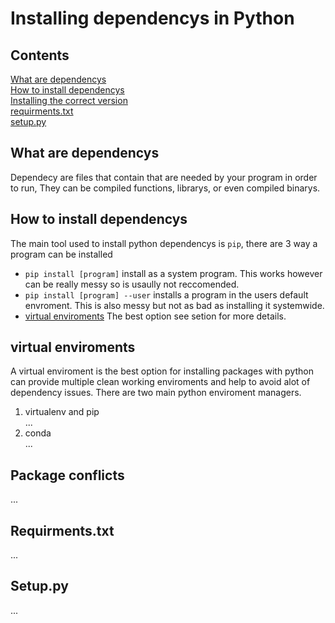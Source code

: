 # Installing dependencys in Python
## Contents
[What are dependencys](##What-are-dependencys)  
[How to install dependencys](##Installing-the-correct-version)  
[Installing the correct version](##-Installing-the-correct-version)  
[requirments.txt](##-requirments.txt)  
[setup.py](##-setup.py)  
## What are dependencys
Dependecy are files that contain that are needed by your program in order to run, They can be compiled functions, librarys, or even compiled binarys.
## How to install dependencys
The main tool used to install python dependencys is `pip`, there are 3 way a program can be installed
- `pip install [program]` install as a system program. This works however can be really messy so is usaully not reccomended.
- `pip install [program] --user` installs a program in the users default envroment. This is also messy but not as bad as installing it systemwide.
- [virtual enviroments](##-virtual-enviroments) The best option see setion for more details.
## virtual enviroments
A virtual enviroment is the best option for installing packages with python can provide multiple clean working enviroments and help to avoid alot of dependency issues. There are two main python enviroment managers.
  1. virtualenv and pip   
  ...
  1. conda   
  ...
## Package conflicts   
...
## Requirments.txt   
...
## Setup.py
...

